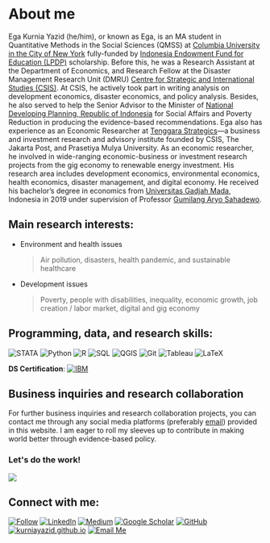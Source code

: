 # About me

Ega Kurnia Yazid (he/him), or known as Ega, is an MA student in Quantitative Methods in the Social Sciences (QMSS) at [Columbia University in the City of New York](http://columbia.edu/) fully-funded by [Indonesia Endowment Fund for Education (LPDP)](https://lpdp.kemenkeu.go.id/en/) scholarship. Before this, he was a Research Assistant at the Department of Economics, and Research Fellow at the Disaster Management Research Unit (DMRU) [Centre for Strategic and International Studies (CSIS)](https://csis.or.id/). At CSIS, he actively took part in writing analysis on development economics, disaster economics, and policy analysis. Besides, he also served to help the Senior Advisor to the Minister of [National Developing Planning, Republic of Indonesia](https://www.bappenas.go.id/en) for Social Affairs and Poverty Reduction in producing the evidence-based recommendations. Ega also has experience as an Economic Researcher at [Tenggara Strategics](https://tenggara.id/)—a business and investment research and advisory institute founded by CSIS, The Jakarta Post, and Prasetiya Mulya University. As an economic researcher, he involved in wide-ranging economic-business or investment research projects from the gig economy to renewable energy investment. His research area includes development economics, environmental economics, health economics, disaster management, and digital economy. He received his bachelor’s degree in economics from [Universitas Gadjah Mada](https://www.ugm.ac.id/en), Indonesia in 2019 under supervision of Professor [Gumilang Aryo Sahadewo](https://scholar.google.co.id/citations?user=z3gqbiEAAAAJ&hl=en#d=gsc_md_fol&t=1668203386419).

## **Main research interests:**
- Environment and health issues
  > Air pollution, disasters, health pandemic, and sustainable healthcare
- Development issues
  > Poverty, people with disabilities, inequality, economic growth, job creation / labor market, digital and gig economy

## **Programming, data, and research skills:**
![STATA](https://img.shields.io/badge/STATA-blue?style=for-the-badge&style=social&logo=STATA&logoColor=white)
![Python](https://img.shields.io/badge/Python-100000?style=for-the-badge&style=social&logo=python&logoColor=white)
![R](https://img.shields.io/badge/R-276DC3?style=for-the-badge&style=social&logo=r&logoColor=white)
![SQL](https://img.shields.io/badge/SQL-darkblue?style=for-the-badge&style=social&logo=postgresql&logoColor=white)
![QGIS](https://img.shields.io/badge/QGIS-forestgreen?style=for-the-badge&style=social&logo=QGIS&logoColor=white)
![Git](https://img.shields.io/badge/git-red?style=for-the-badge&style=social&logo=git&logoColor=white)
![Tableau](https://img.shields.io/badge/Tableau-orange?style=for-the-badge&style=social&logo=tableau&logoColor=white)
![LaTeX](https://img.shields.io/badge/LaTeX-grey?style=for-the-badge&style=social&logo=latex&logoColor=white)

**DS Certification**: [![IBM](https://img.shields.io/badge/Data_Science_Professional_Certificate-white?style=for-the-badge&style=social&logo=IBM&logoColor=blue)](https://www.coursera.org/account/accomplishments/specialization/certificate/EAZ88LMHANAE)

Business inquiries and research collaboration
------
For further business inquiries and research collaboration projects, you can contact me through any social media platforms (preferably [email](mailto:e.yazid@columbia.edu)) provided in this website. I am eager to roll my sleeves up to contribute in making world better through evidence-based policy.

### Let's do the work!
![](https://media.tenor.com/KkerOljBwakAAAAM/computer-nerd.gif)

## **Connect with me:**
[![Follow](https://img.shields.io/twitter/follow/kurniayazid?style=social)](https://www.twitter.com/kurniayazid)
[![LinkedIn](https://img.shields.io/badge/LinkedIn-0077B5?style=for-the-badge&style=social&logo=linkedin&logoColor=white)](https://www.linkedin.com/in/kurniayazid/)
[![Medium](https://img.shields.io/badge/Medium-12100E?style=for-the-badge&logo=medium&logoColor=white&style=social)](https://medium.com/@yazidega)
[![Google Scholar](https://img.shields.io/badge/Google_Scholar-white?style=for-the-badge&style=social&logo=googlescholar&logoColor=blue)](https://scholar.google.com/citations?user=uhMf_XAAAAAJ)
[![GitHub](https://img.shields.io/badge/GitHub-100000?style=for-the-badge&style=social&logo=github&logoColor=white)](https://github.com/kurniayazid)
[![kurniayazid.github.io](https://img.shields.io/badge/kurniayazid-.github.io-blue)](http://kurniayazid.github.io)
[![Email Me](https://img.shields.io/badge/Email-Me!-brightgreen?style=for-the-badge&style=social&logo=Gmail&logoColor=white)](mailto:e.yazid@columbia.edu)
